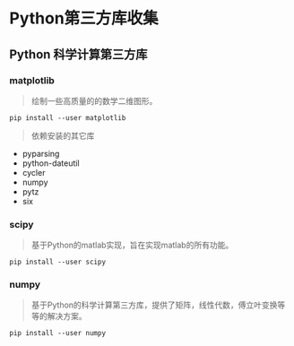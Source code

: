 # Python第三方库收集


## Python 科学计算第三方库

### matplotlib

> 绘制一些高质量的的数学二维图形。

```shell
pip install --user matplotlib
```

> 依赖安装的其它库
> 
- pyparsing
- python-dateutil
- cycler
- numpy
- pytz
- six

### scipy

> 基于Python的matlab实现，旨在实现matlab的所有功能。

```shell
pip install --user scipy
```

### numpy

> 基于Python的科学计算第三方库，提供了矩阵，线性代数，傅立叶变换等等的解决方案。

```shell
pip install --user numpy
```

